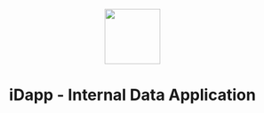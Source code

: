 <p align="center">
    <a href="https://github.com/glowfisch8lan" target="_blank">
        <img src="https://avatars3.githubusercontent.com/u/76803288" height="100px">
    </a>
    <h1 align="center">iDapp - Internal Data Application</h1>
    <br>
</p>

